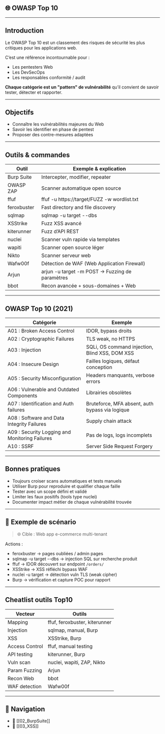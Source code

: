 
## 🌐 OWASP Top 10

---

## Introduction

Le <span class="concept">OWASP Top 10</span> est un classement des risques de sécurité les plus critiques pour les applications web.

C’est une référence incontournable pour :
- Les pentesters Web
- Les DevSecOps
- Les responsables conformité / audit

**Chaque catégorie est un "pattern" de vulnérabilité** qu’il convient de savoir tester, détecter et rapporter.

---

## Objectifs

- <span class="goal">Connaître les vulnérabilités majeures du Web</span>
- <span class="goal">Savoir les identifier en phase de pentest</span>
- <span class="goal">Proposer des contre-mesures adaptées</span>

---

## Outils & commandes

| Outil | Exemple & explication |
|-------|-----------------------|
| <span class="technology">Burp Suite</span> | Intercepter, modifier, repeater |
| <span class="technology">OWASP ZAP</span> | Scanner automatique open source |
| <span class="technology">ffuf</span> | <span class="example">ffuf -u https://target/FUZZ -w wordlist.txt</span> |
| <span class="technology">feroxbuster</span> | Fast directory and file discovery |
| <span class="technology">sqlmap</span> | <span class="example">sqlmap -u target --dbs</span> |
| <span class="technology">XSStrike</span> | Fuzz XSS avancé |
| <span class="technology">kiterunner</span> | Fuzz d’API REST |
| <span class="technology">nuclei</span> | Scanner vuln rapide via templates |
| <span class="technology">wapiti</span> | Scanner open source léger |
| <span class="technology">Nikto</span> | Scanner serveur web |
| <span class="technology">Wafw00f</span> | Détection de WAF (Web Application Firewall) |
| <span class="technology">Arjun</span> | <span class="example">arjun -u target -m POST</span> → Fuzzing de paramètres |
| <span class="technology">bbot</span> | Recon avancée + sous-domaines + Web |

---

## OWASP Top 10 (2021)

| Catégorie                                                                   | Exemple                                                                     |
| --------------------------------------------------------------------------- | --------------------------------------------------------------------------- |
| <span class="concept">A01 : Broken Access Control</span>                    | IDOR, bypass droits                                                         |
| <span class="concept">A02 : Cryptographic Failures</span>                   | TLS weak, no HTTPS                                                          |
| <span class="concept">A03 : Injection</span>                                | SQLi, OS command injection, <span class="threat">Blind XSS</span>, DOM XSS  |
| <span class="concept">A04 : Insecure Design</span>                          | Failles logiques, défaut conception                                         |
| <span class="concept">A05 : Security Misconfiguration</span>                | Headers manquants, verbose errors                                           |
| <span class="concept">A06 : Vulnerable and Outdated Components</span>       | Librairies obsolètes                                                        |
| <span class="concept">A07 : Identification and Auth failures</span>         | Bruteforce, MFA absent, <span class="threat">auth bypass</span> via logique |
| <span class="concept">A08 : Software and Data Integrity Failures</span>     | Supply chain attack                                                         |
| <span class="concept">A09 : Security Logging and Monitoring Failures</span> | Pas de logs, logs incomplets                                                |
| <span class="concept">A10 : SSRF</span>                                     | Server Side Request Forgery                                                 |

---

## Bonnes pratiques

- <span class="best-practice">Toujours croiser scans automatiques et tests manuels</span>
- <span class="best-practice">Utiliser Burp pour reproduire et qualifier chaque faille</span>
- <span class="best-practice">Tester avec un scope défini et validé</span>
- <span class="mitigation">Limiter les faux positifs (tools type nuclei)</span>
- <span class="best-practice">Documenter impact métier de chaque vulnérabilité trouvée</span>

---

## 🎯 Exemple de scénario

> <span class="note">🌐 Cible :</span> Web app e-commerce multi-tenant

Actions :
- <span class="technology">feroxbuster</span> → pages oubliées / admin pages
- <span class="technology">sqlmap -u target --dbs</span> → injection SQL sur recherche produit
- <span class="technology">ffuf</span> → IDOR découvert sur endpoint `/orders/`
- <span class="technology">XSStrike</span> → XSS réfléchi bypass WAF
- <span class="technology">nuclei -u target</span> → détection vuln TLS (weak cipher)
- <span class="technology">Burp</span> → vérification et capture POC pour rapport

---

## Cheatlist outils Top10

| Vecteur        | Outils                        |
| -------------- | ----------------------------- |
| Mapping        | ffuf, feroxbuster, kiterunner |
| Injection      | sqlmap, manual, Burp          |
| XSS            | XSStrike, Burp                |
| Access Control | ffuf, manual testing          |
| API testing    | kiterunner, Burp              |
| Vuln scan      | nuclei, wapiti, ZAP, Nikto    |
| Param Fuzzing  | Arjun                         |
| Recon Web      | bbot                          |
| WAF detection  | Wafw00f                       |


---

## 🚀 Navigation

- 🚀 [[02_BurpSuite]]
- 🚀 [[03_XSS]]
